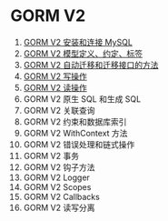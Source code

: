 # GORM V2
1. [GORM V2 安装和连接 MySQL](https://mp.weixin.qq.com/s/7L-O1y8RYML0VBAzfIjuZw)
2. [GORM V2 模型定义、约定、标签](https://mp.weixin.qq.com/s/HrTriTqdUPP7CcBudN8q-w)
3. [GORM V2 自动迁移和迁移接口的方法](https://mp.weixin.qq.com/s/a1jRQyqYBmBVlNwoJnBwcw)
4. [GORM V2 写操作](https://mp.weixin.qq.com/s/_rsUTGydnPmuRlh-51zmBQ)
5. [GORM V2 读操作](https://mp.weixin.qq.com/s/FQC4-yVtioJj0dZ0i8kibw)
6. GORM V2 原生 SQL 和生成 SQL
7. GORM V2 关联查询
8. GORM V2 约束和数据库索引
9. GORM V2 WithContext 方法
10. GORM V2 错误处理和链式操作
11. GORM V2 事务
12. GORM V2 钩子方法
13. GORM V2 Logger
14. GORM V2 Scopes
15. GORM V2 Callbacks
16. GORM V2 读写分离